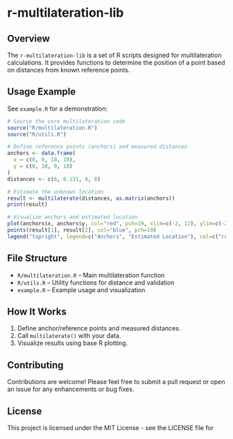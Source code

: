 # r-multilateration-lib

## Overview
The `r-multilateration-lib` is a set of R scripts designed for multilateration calculations. It provides functions to determine the position of a point based on distances from known reference points.

## Usage Example

See `example.R` for a demonstration:

```r
# Source the core multilateration code
source("R/multilateration.R")
source("R/utils.R")

# Define reference points (anchors) and measured distances
anchors <- data.frame(
  x = c(0, 0, 10, 10),
  y = c(0, 10, 0, 10)
)
distances <- c(6, 6.151, 8, 8)

# Estimate the unknown location
result <- multilaterate(distances, as.matrix(anchors))
print(result)

# Visualize anchors and estimated location
plot(anchors$x, anchors$y, col="red", pch=19, xlim=c(-2, 12), ylim=c(-2, 12), xlab="X", ylab="Y", main="Multilateration Example")
points(result[1], result[2], col="blue", pch=19)
legend("topright", legend=c("Anchors", "Estimated Location"), col=c("red", "blue"), pch=19)
```

## File Structure

- `R/multilateration.R` – Main multilateration function
- `R/utils.R` – Utility functions for distance and validation
- `example.R` – Example usage and visualization

## How It Works

1. Define anchor/reference points and measured distances.
2. Call `multilaterate()` with your data.
3. Visualize results using base R plotting.

## Contributing
Contributions are welcome! Please feel free to submit a pull request or open an issue for any enhancements or bug fixes.

## License
This project is licensed under the MIT License - see the LICENSE file for